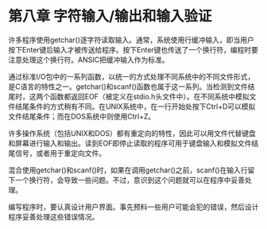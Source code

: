 # 第八章 字符输入/输出和输入验证

许多程序使用getchar()逐字符读取输入。通常，系统使用行缓冲输入，即当用户按下Enter键后输入才被传送给程序。按下Enter键也传送了一个换行符，编程时要注意处理这个换行符。ANSIC把缓冲输入作为标准。

通过标准I/O包中的一系列函数，以统一的方式处理不同系统中的不同文件形式，是C语言的特性之一。getchar()和scanf()函数也属于这一系列。当检测到文件结尾时，这两个函数都返回EOF（被定义在stdio.h头文件中）。在不同系统中模拟文件结尾条件的方式稍有不同。在UNIX系统中，在一行开始处按下Ctrl+D可以模拟文件结尾条件；而在DOS系统中则使用Ctrl+Z。

许多操作系统（包括UNIX和DOS）都有重定向的特性，因此可以用文件代替键盘和屏幕进行输入和输出。读到EOF即停止读取的程序可用于键盘输入和模拟文件结尾信号，或者用于重定向文件。

混合使用getchar()和scanf()时，如果在调用getchar()之前，scanf()在输入行留下一个换行符，会导致一些问题。不过，意识到这个问题就可以在程序中妥善处理。

编写程序时，要认真设计用户界面。事先预料一些用户可能会犯的错误，然后设计程序妥善处理这些错误情况。